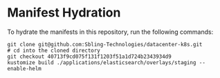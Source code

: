 # Manifest Hydration

To hydrate the manifests in this repository, run the following commands:

```shell
git clone git@github.com:Sbling-Technologies/datacenter-k8s.git
# cd into the cloned directory
git checkout 40713f9cd075f131f1203f51a1d724b2343934d9
kustomize build ./applications/elasticsearch/overlays/staging --enable-helm
```
